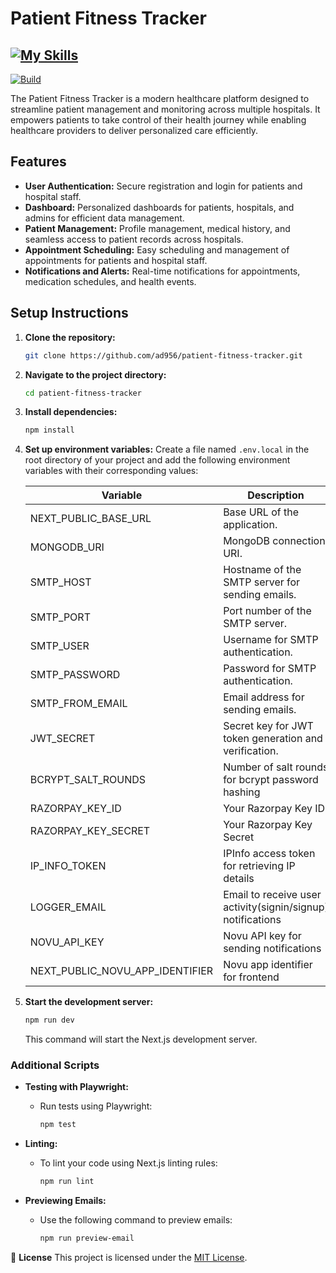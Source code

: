 # Patient Fitness Tracker

## [![My Skills](https://skillicons.dev/icons?i=nextjs,tailwindcss,githubactions,mongodb,vercel,ts,docker&theme=dark)](https://skillicons.dev)

[![Build](https://img.shields.io/github/actions/workflow/status/ad956/patient-fitness-tracker/playwright.yml?branch=main)](https://img.shields.io)

The Patient Fitness Tracker is a modern healthcare platform designed to streamline patient management and monitoring across multiple hospitals. It empowers patients to take control of their health journey while enabling healthcare providers to deliver personalized care efficiently.

## Features

- **User Authentication:** Secure registration and login for patients and hospital staff.
- **Dashboard:** Personalized dashboards for patients, hospitals, and admins for efficient data management.
- **Patient Management:** Profile management, medical history, and seamless access to patient records across hospitals.
- **Appointment Scheduling:** Easy scheduling and management of appointments for patients and hospital staff.
- **Notifications and Alerts:** Real-time notifications for appointments, medication schedules, and health events.

## Setup Instructions

1. **Clone the repository:**

   ```bash
   git clone https://github.com/ad956/patient-fitness-tracker.git
   ```

2. **Navigate to the project directory:**

   ```bash
   cd patient-fitness-tracker
   ```

3. **Install dependencies:**

   ```bash
   npm install
   ```

4. **Set up environment variables:**
   Create a file named `.env.local` in the root directory of your project and add the following environment variables with their corresponding values:

   | Variable                        | Description                                                 |
   | ------------------------------- | ----------------------------------------------------------- |
   | NEXT_PUBLIC_BASE_URL            | Base URL of the application.                                |
   | MONGODB_URI                     | MongoDB connection URI.                                     |
   | SMTP_HOST                       | Hostname of the SMTP server for sending emails.             |
   | SMTP_PORT                       | Port number of the SMTP server.                             |
   | SMTP_USER                       | Username for SMTP authentication.                           |
   | SMTP_PASSWORD                   | Password for SMTP authentication.                           |
   | SMTP_FROM_EMAIL                 | Email address for sending emails.                           |
   | JWT_SECRET                      | Secret key for JWT token generation and verification.       |
   | BCRYPT_SALT_ROUNDS              | Number of salt rounds for bcrypt password hashing           |
   | RAZORPAY_KEY_ID                 | Your Razorpay Key ID                                        |
   | RAZORPAY_KEY_SECRET             | Your Razorpay Key Secret                                    |
   | IP_INFO_TOKEN                   | IPInfo access token for retrieving IP details               |
   | LOGGER_EMAIL                    | Email to receive user activity(signin/signup) notifications |
   | NOVU_API_KEY                    | Novu API key for sending notifications                      |
   | NEXT_PUBLIC_NOVU_APP_IDENTIFIER | Novu app identifier for frontend                            |

5. **Start the development server:**
   ```bash
   npm run dev
   ```
   This command will start the Next.js development server.

### Additional Scripts

- **Testing with Playwright:**

  - Run tests using Playwright:
    ```bash
    npm test
    ```

- **Linting:**

  - To lint your code using Next.js linting rules:
    ```bash
    npm run lint
    ```

- **Previewing Emails:**
  - Use the following command to preview emails:
    ```bash
    npm run preview-email
    ```

📝 **License**
This project is licensed under the [MIT License](LICENSE).
